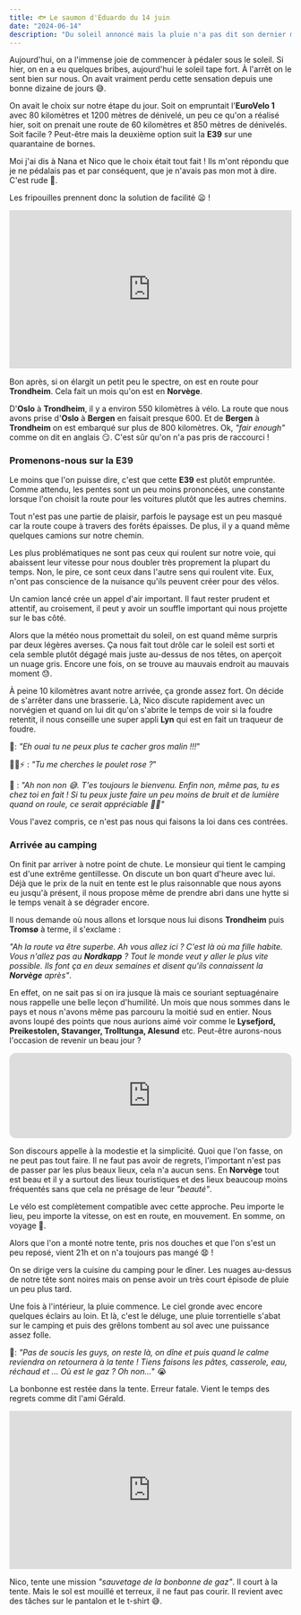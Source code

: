 ```yaml
---
title: 🐟 Le saumon d'Eduardo du 14 juin
date: "2024-06-14"
description: "Du soleil annoncé mais la pluie n'a pas dit son dernier mot !"
---
```



Aujourd'hui, on a l'immense joie de commencer à pédaler sous le soleil. Si hier, on en a eu quelques bribes, aujourd'hui le soleil tape fort. À l'arrêt on le sent bien sur nous. On avait vraiment perdu cette sensation depuis une bonne dizaine de jours 😅.

On avait le choix sur notre étape du jour. Soit on empruntait l'**EuroVelo 1** avec 80 kilomètres et 1200 mètres de dénivelé, un peu ce qu'on a réalisé hier, soit on prenait une route de 60 kilomètres et 850 mètres de dénivelés. Soit facile ? Peut-être mais la deuxième option suit la **E39** sur une quarantaine de bornes.

Moi j'ai dis à Nana et Nico que le choix était tout fait ! Ils m'ont répondu que je ne pédalais pas et par conséquent, que je n'avais pas mon mot à dire. C'est rude 😬.

Les fripouilles prennent donc la solution de facilité 😦 !

<div style="width: 100%; height: 0; position: relative; padding-bottom: 56%;"><iframe src="https://giphy.com/embed/UiCSHJrkCr02Y" style="top: 0; left: 0; width: 100%; height: 100%; position: absolute; border: 0;" allowfullscreen scrolling="no" allow="encrypted-media;" class="giphy-embed"></iframe></div>

Bon après, si on élargit un petit peu le spectre, on est en route pour **Trondheim**. Cela fait un mois qu'on est en **Norvège**.

D'**Oslo** à **Trondheim**, il y a environ 550 kilomètres à vélo. La route que nous avons prise d'**Oslo** à **Bergen** en faisait presque 600. Et de **Bergen** à **Trondheim** on est embarqué sur plus de 800 kilomètres. Ok, *"fair enough"* comme on dit en anglais 😏. C'est sûr qu'on n'a pas pris de raccourci !

### Promenons-nous sur la E39

Le moins que l'on puisse dire, c'est que cette **E39** est plutôt empruntée. Comme attendu, les pentes sont un peu moins prononcées, une constante lorsque l'on choisit la route pour les voitures plutôt que les autres chemins.

Tout n'est pas une partie de plaisir, parfois le paysage est un peu masqué car la route coupe à travers des forêts épaisses. De plus, il y a quand même quelques camions sur notre chemin. 

Les plus problématiques ne sont pas ceux qui roulent sur notre voie, qui abaissent leur vitesse pour nous doubler très proprement la plupart du temps. Non, le pire, ce sont ceux dans l'autre sens qui roulent vite. Eux, n'ont pas conscience de la nuisance qu'ils peuvent créer pour des vélos. 

Un camion lancé crée un appel d'air important. Il faut rester prudent et attentif, au croisement, il peut y avoir un souffle important qui nous projette sur le bas côté. 

Alors que la météo nous promettait du soleil, on est quand même surpris par deux légères averses. Ça nous fait tout drôle car le soleil est sorti et cela semble plutôt dégagé mais juste au-dessus de nos têtes, on aperçoit un nuage gris. Encore une fois, on se trouve au mauvais endroit au mauvais moment 😓.

À peine 10 kilomètres avant notre arrivée, ça gronde assez fort. On décide de s'arrêter dans une brasserie. Là, Nico discute rapidement avec un norvégien et quand on lui dit qu'on s'abrite le temps de voir si la foudre retentit, il nous conseille une super appli **Lyn** qui est en fait un traqueur de foudre. 

🦩: *"Eh ouai tu ne peux plus te cacher gros malin !!!*"

🤴🏼⚡ : *"Tu me cherches le poulet rose ?*"

🦩 : *"Ah non non 😅. T'es toujours le bienvenu. Enfin non, même pas, tu es chez toi en fait ! Si tu peux juste faire un peu moins de bruit et de lumière quand on roule, ce serait appréciable 🙏🏼"*

Vous l'avez compris, ce n'est pas nous qui faisons la loi dans ces contrées.

### Arrivée au camping

On finit par arriver à notre point de chute. Le monsieur qui tient le camping est d'une extrême gentillesse. On discute un bon quart d'heure avec lui. Déjà que le prix de la nuit en tente est le plus raisonnable que nous ayons eu jusqu'à présent, il nous propose même de prendre abri dans une hytte si le temps venait à se dégrader encore.

Il nous demande où nous allons et lorsque nous lui disons **Trondheim** puis **Tromsø** à terme, il s'exclame :

*"Ah la route va être superbe. Ah vous allez ici ? C'est là où ma fille habite. Vous n'allez pas au **Nordkapp** ? Tout le monde veut y aller le plus vite possible. Ils font ça en deux semaines et disent qu'ils connaissent la **Norvège** après"*.

En effet, on ne sait pas si on ira jusque là mais ce souriant septuagénaire nous rappelle une belle leçon d'humilité. Un mois que nous sommes dans le pays et nous n'avons même pas parcouru la moitié sud en entier. Nous avons loupé des points que nous aurions aimé voir comme le **Lysefjord, Preikestolen, Stavanger, Trolltunga, Alesund** etc. Peut-être aurons-nous l'occasion de revenir un beau jour ? 

<iframe style="border-radius:12px" src="https://open.spotify.com/embed/track/7hm4HTk9encxT0LYC0J6oI?utm_source=generator" width="100%" height="152" frameBorder="0" allow="autoplay; clipboard-write; encrypted-media; picture-in-picture" loading="lazy"></iframe>

Son discours appelle à la modestie et la simplicité. Quoi que l'on fasse, on ne peut pas tout faire. Il ne faut pas avoir de regrets, l'important n'est pas de passer par les plus beaux lieux, cela n'a aucun sens. En **Norvège** tout est beau et il y a surtout des lieux touristiques et des lieux beaucoup moins fréquentés sans que cela ne présage de leur *"beauté"*.

Le vélo est complètement compatible avec cette approche. Peu importe le lieu, peu importe la vitesse, on est en route, en mouvement. En somme, on voyage 🤩.

Alors que l'on a monté notre tente, pris nos douches et que l'on s'est un peu reposé, vient 21h et on n'a toujours pas mangé 😧 !

On se dirige vers la cuisine du camping pour le dîner. Les nuages au-dessus de notre tête sont noires mais on pense avoir un très court épisode de pluie un peu plus tard.

Une fois à l'intérieur, la pluie commence. Le ciel gronde avec encore quelques éclairs au loin. Et là, c'est le déluge, une pluie torrentielle s'abat sur le camping et puis des grêlons tombent au sol avec une puissance assez folle.

🦩: *"Pas de soucis les guys, on reste là, on dîne et puis quand le calme reviendra on retournera à la tente ! Tiens faisons les pâtes, casserole, eau, réchaud et ... Où est le gaz ? Oh non...*" 😭

La bonbonne est restée dans la tente. Erreur fatale. Vient le temps des regrets comme dit l'ami Gérald.

<div style="width: 100%; height: 0; position: relative; padding-bottom: 56%;"><iframe src="https://giphy.com/embed/w9t0aFMjahdxpKKvzN" style="top: 0; left: 0; width: 100%; height: 100%; position: absolute; border: 0;" allowfullscreen scrolling="no" allow="encrypted-media;" class="giphy-embed"></iframe></div> 

Nico, tente une mission *"sauvetage de la bonbonne de gaz"*. Il court à la tente. Mais le sol est mouillé et terreux, il ne faut pas courir. Il revient avec des tâches sur le pantalon et le t-shirt 😅.